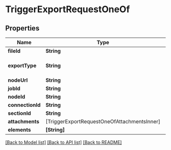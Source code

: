 # TriggerExportRequestOneOf

## Properties
Name | Type | Description | Notes
------------ | ------------- | ------------- | -------------
**fileId** | **String** |  | 
**exportType** | **String** |  | [optional] [default to .node]
**nodeUrl** | **String** |  | [optional] 
**jobId** | **String** |  | [optional] 
**nodeId** | **String** |  | [optional] 
**connectionId** | **String** |  | [optional] 
**sectionId** | **String** |  | [optional] 
**attachments** | [TriggerExportRequestOneOfAttachmentsInner] |  | [optional] 
**elements** | **[String]** |  | [optional] 

[[Back to Model list]](../README.md#documentation-for-models) [[Back to API list]](../README.md#documentation-for-api-endpoints) [[Back to README]](../README.md)


